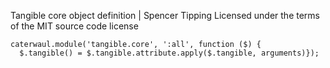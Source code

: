 Tangible core object definition | Spencer Tipping
Licensed under the terms of the MIT source code license

    caterwaul.module('tangible.core', ':all', function ($) {
      $.tangible() = $.tangible.attribute.apply($.tangible, arguments)});
